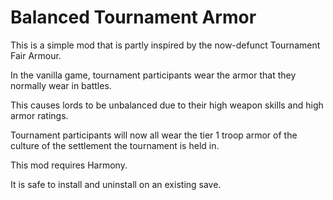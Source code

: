 # Balanced Tournament Armor
This is a simple mod that is partly inspired by the now-defunct Tournament Fair Armour.

In the vanilla game, tournament participants wear the armor that they normally wear in battles.

This causes lords to be unbalanced due to their high weapon skills and high armor ratings.

Tournament participants will now all wear the tier 1 troop armor of the culture of the settlement the tournament is held in.

This mod requires Harmony.

It is safe to install and uninstall on an existing save.
